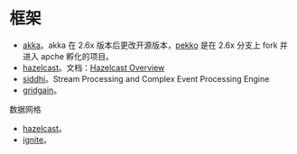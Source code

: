 # 框架

* [akka](https://github.com/akka/akka)。akka 在 2.6x 版本后更改开源版本，[pekko](https://github.com/apache/incubator-pekko) 是在 2.6x 分支上 fork 并进入 apche 孵化的项目。
* [hazelcast](https://github.com/hazelcast/hazelcast)。文档：[Hazelcast Overview](https://docs.hazelcast.com/hazelcast/latest/)
* [siddhi](https://github.com/siddhi-io/siddhi)。Stream Processing and Complex Event Processing Engine
* [gridgain](https://github.com/gridgain/gridgain)。

数据网格

* [hazelcast](https://github.com/hazelcast/hazelcast)。
* [ignite](https://github.com/apache/ignite)。
